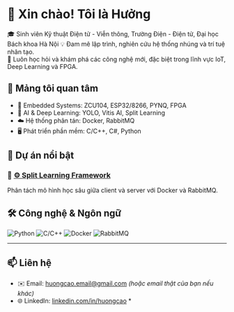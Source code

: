 # 👋 Xin chào! Tôi là Hưởng

🎓 Sinh viên Kỹ thuật Điện tử - Viễn thông, Trường Điện - Điện tử, Đại học Bách khoa Hà Nội
💡 Đam mê lập trình, nghiên cứu hệ thống nhúng và trí tuệ nhân tạo.  
🚀 Luôn học hỏi và khám phá các công nghệ mới, đặc biệt trong lĩnh vực IoT, Deep Learning và FPGA.

## 🧠 Mảng tôi quan tâm
- 🔧 Embedded Systems: ZCU104, ESP32/8266, PYNQ, FPGA
- 🧠 AI & Deep Learning: YOLO, Vitis AI, Split Learning
- ☁️ Hệ thống phân tán: Docker, RabbitMQ
- 🖥️ Phát triển phần mềm: C/C++, C#, Python

## 🚀 Dự án nổi bật

### 🔹 [⚙️ Split Learning Framework](https://github.com/HuongCaoHUST/split_learning)
Phân tách mô hình học sâu giữa client và server với Docker và RabbitMQ.

## 🛠️ Công nghệ & Ngôn ngữ

![Python](https://img.shields.io/badge/-Python-3776AB?style=flat&logo=python&logoColor=white)
![C/C++](https://img.shields.io/badge/-C/C++-00599C?style=flat&logo=cplusplus&logoColor=white)
![Docker](https://img.shields.io/badge/-Docker-2496ED?style=flat&logo=docker&logoColor=white)
![RabbitMQ](https://img.shields.io/badge/-RabbitMQ-FF6600?style=flat&logo=rabbitmq&logoColor=white)

---

## 📫 Liên hệ

- ✉️ Email: huongcao.email@gmail.com *(hoặc email thật của bạn nếu khác)*
- 🌐 LinkedIn: [linkedin.com/in/huongcao](https://www.linkedin.com/in/huong-cao-seee/) *

